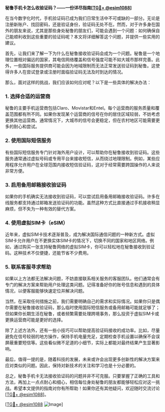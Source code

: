**秘鲁手机卡怎么收验证码？——一份详尽指南[[TG💪+ @esim1088](https://t.me/s/esim1088)]**

在当今数字化时代，手机验证码已成为我们日常生活中不可或缺的一部分。无论是注册新账户、找回密码，还是验证身份，验证码无处不在。然而，对于许多身在国外的朋友来说，尤其是那些身处秘鲁的朋友们，可能会遇到一个问题：如何确保自己能顺利收到这些重要的验证码呢？本文将详细解答这个问题，并提供一些实用的建议。

首先，让我们来了解一下为什么在秘鲁接收验证码会成为一个问题。秘鲁是一个地理位置相对偏远的国家，其电信网络覆盖和信号强度可能不如大城市那样完善。此外，一些国际服务提供商可能会因为地域限制而无法正常发送验证码到秘鲁。这使得许多人在尝试登录或注册时面临验证码无法及时到达的情况。

那么，面对这样的挑战，我们应该如何应对呢？以下是一些具体的解决办法：

### 1. **选择合适的运营商**
秘鲁的主要手机运营商包括Claro、Movistar和Entel。每个运营商的服务质量和覆盖范围都有所不同。如果你发现某个运营商的信号在你的居住区域较弱，不妨考虑更换其他运营商。通常情况下，大城市的信号会更稳定，但在农村地区可能需要更多的耐心和尝试。

### 2. **使用国际短信服务**
有些国际短信服务专门针对海外用户设计，可以帮助你在秘鲁接收到验证码。这些服务通常通过虚拟号码或专用平台来接收短信，从而绕过地理限制。例如，某些应用程序允许用户在全球范围内接收短信验证码，这对于经常需要跨国操作的人来说非常方便。

### 3. **启用备用邮箱接收验证码**
如果你的手机确实无法接收到验证码，可以尝试启用备用邮箱接收验证码。许多在线服务都支持通过邮箱发送验证码的功能。虽然这种方式比直接通过手机接收稍显麻烦，但不失为一种有效的替代方案。

### 4. **使用虚拟SIM卡（eSIM）**
近年来，虚拟SIM卡技术逐渐普及，成为解决国际通信问题的一种新方式。虚拟SIM卡允许用户在不更换实体SIM卡的情况下，切换不同的国家和地区网络。例如，通过购买一张支持秘鲁网络的虚拟SIM卡，你可以轻松地在秘鲁接收到验证码。这种技术不仅便捷，还能节省不少费用。

### 5. **联系客服寻求帮助**
如果以上方法都无法解决问题，不妨直接联系相关服务的客服团队。他们通常会有专门的解决方案来帮助用户处理这类问题。记得准备好你的账号信息和遇到的具体情况，以便客服能够快速定位并解决问题。

当然，在采取任何措施之前，我们需要明确自己的需求和实际情况。如果你只是偶尔需要在秘鲁接收验证码，那么临时使用国际短信服务或备用邮箱可能就足够了；但如果你长期生活在秘鲁，或者频繁需要处理跨境事务，那么投资于虚拟SIM卡或更换运营商可能是更好的选择。

除了上述方法外，还有一些小技巧可以帮助提高验证码接收的成功率。比如，尽量避免在信号较弱的地方操作，保持手机电量充足，定期检查手机设置以确保不会误屏蔽重要短信等。这些看似微不足道的小细节，实际上都能对最终结果产生显著影响。

最后，值得一提的是，随着科技的发展，未来或许会出现更多创新性的解决方案来应对类似的问题。因此，保持对新技术的关注和学习也是十分必要的。

总之，秘鲁手机卡无法接收验证码的问题并非不可克服。只要掌握了正确的工具和方法，再加上一点点耐心和细心，相信每位身处秘鲁的朋友都能够轻松应对这一挑战。希望本文提供的指南对你有所帮助！如果你还有其他疑问，欢迎随时交流讨论[[TG💪+ @esim1088](https://t.me/s/esim1088)]。

[[TG💪+ @esim1088](https://t.me/s/esim1088) ![Image](https://i.postimg.cc/4NQfJmqS/Snipaste-2025-05-13-00-14-12.png)]